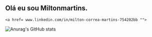 ## Olá eu sou Miltonmartins.

	<a href= www.linkedin.com/in/milton-correa-martins-754202bb "">

![Anurag's GitHub stats](https://github-readme-stats.vercel.app/api?username=anuraghazra&show_icons=true&theme=radical)
	
	
	
